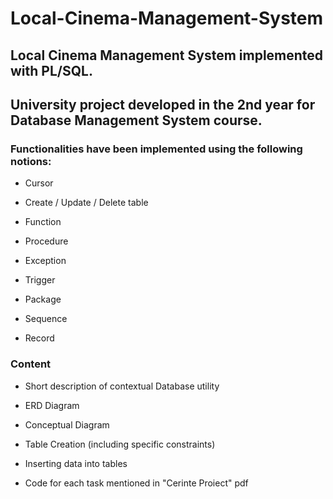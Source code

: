 # Local-Cinema-Management-System
## Local Cinema Management System implemented with PL/SQL. 
## University project developed in the 2nd year for Database Management System course.


### Functionalities have been implemented using the following notions:

* Cursor

* Create / Update / Delete table

* Function

* Procedure

* Exception

* Trigger 

* Package

* Sequence

* Record

### Content

* Short description of contextual Database utility

* ERD Diagram

* Conceptual Diagram

* Table Creation (including specific constraints)

* Inserting data into tables

* Code for each task mentioned in "Cerinte Proiect" pdf
